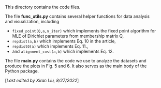 This directory contains the code files.

The file **func_utils.py**  contains several helper functions for data analysis and visualization, including
* ```fixed_point(Q,a,n_iter)``` which implements the fixed point algorithm for MLE of Dirichlet parameters from membership matrix Q,
* ```repdist(a,b)``` which implements Eq. 10 in the article,
* ```repdist0(a)``` which implements Eq. 11.,
* and ```alignment_cost(a,b)``` which implements Eq. 12.

The file **main.py** contains the code we use to analyze the datasets and produce the plots in Fig. 5 and 6. It also serves as the main body of the Python package.

[*Last edited by Xiran Liu, 8/27/2022*]
